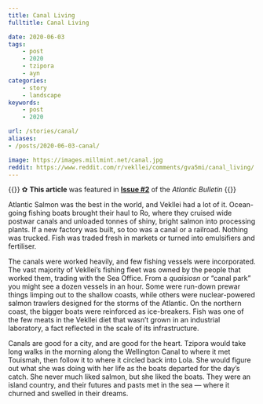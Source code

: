```yaml
---
title: Canal Living
fulltitle: Canal Living

date: 2020-06-03
tags:
    - post
    - 2020
    - tzipora
    - ayn
categories:
    - story
    - landscape
keywords:
    - post
    - 2020

url: /stories/canal/
aliases:
- /posts/2020-06-03-canal/

image: https://images.millmint.net/canal.jpg
reddit: https://www.reddit.com/r/vekllei/comments/gva5mi/canal_living/
---
```


{{<note story>}}
✿ **This article** was featured in [**Issue #2**](/news/bulletin/2020/2) of the *Atlantic Bulletin*
{{</note>}}

Atlantic Salmon was the best in the world, and Vekllei had a lot of it. Ocean-going fishing boats brought their haul to Ro, where they cruised wide postwar canals and unloaded tonnes of shiny, bright salmon into processing plants. If a new factory was built, so too was a canal or a railroad. Nothing was trucked. Fish was traded fresh in markets or turned into emulsifiers and fertiliser.

The canals were worked heavily, and few fishing vessels were incorporated. The vast majority of Vekllei’s fishing fleet was owned by the people that worked them, trading with the Sea Office. From a *quaisiosn* or “canal park” you might see a dozen vessels in an hour. Some were run-down prewar things limping out to the shallow coasts, while others were nuclear-powered salmon trawlers designed for the storms of the Atlantic. On the northern coast, the bigger boats were reinforced as ice-breakers. Fish was one of the few meats in the Vekllei diet that wasn’t grown in an industrial laboratory, a fact reflected in the scale of its infrastructure.

Canals are good for a city, and are good for the heart. Tzipora would take long walks in the morning along the Wellington Canal to where it met Touismah, then follow it to where it circled back into Lola. She would figure out what she was doing with her life as the boats departed for the day’s catch. She never much liked salmon, but she liked the boats. They were an island country, and their futures and pasts met in the sea — where it churned and swelled in their dreams.
